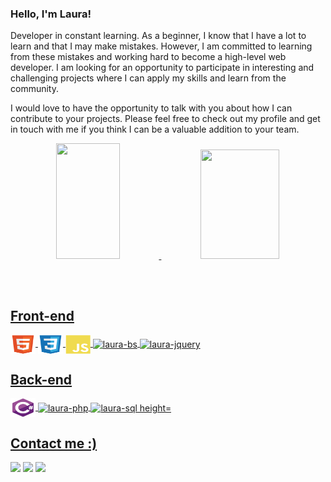 <h3> Hello, I'm Laura! </h3>

<p> 
Developer in constant learning. As a beginner, I know that I have a lot to learn and that I may make mistakes. However, I am committed to learning from these mistakes and working hard to become a high-level web developer. I am looking for an opportunity to participate in interesting and challenging projects where I can apply my skills and learn from the community.

I would love to have the opportunity to talk with you about how I can contribute to your projects. Please feel free to check out my profile and get in touch with me if you think I can be a valuable addition to your team.


</p>

<div align="center">
<a href="https://github.com/lauradsc">
<img height="185em" width="45%" src="https://github-readme-stats.vercel.app/api?username=lauradsc&show_icons=true&theme=darcula&include_all_commits=true&count_private=true"/>
<img height="175em" width="50%" src="https://github-readme-stats.vercel.app/api/top-langs/?username=lauradsc&layout=compact&langs_count=7&theme=darcula"/>
</div>

##

<div style="display: inline"><br>
  <h2>Front-end </h2>
  <img align="center" alt="laura-HTML" height="30" width="40" src="https://raw.githubusercontent.com/devicons/devicon/master/icons/html5/html5-original.svg">
  <img align="center" alt="laura-CSS" height="30" width="40" src="https://raw.githubusercontent.com/devicons/devicon/master/icons/css3/css3-original.svg">
  <img align="center" alt="laura-Js" height="30" width="40" src="https://raw.githubusercontent.com/devicons/devicon/master/icons/javascript/javascript-plain.svg">
  <img src="https://cdn.jsdelivr.net/gh/devicons/devicon/icons/bootstrap/bootstrap-original.svg" align="center" alt="laura-bs" height="40"width="40" />
 <img src="https://cdn.jsdelivr.net/gh/devicons/devicon/icons/jquery/jquery-original-wordmark.svg" alt="laura-jquery" align="center" height="40"width="40" />
          
  <h2> Back-end </h2>
  <img align="center" alt="laura-Csharp" height="30" width="40" src="https://raw.githubusercontent.com/devicons/devicon/master/icons/csharp/csharp-original.svg">
  <img src="https://cdn.jsdelivr.net/gh/devicons/devicon/icons/php/php-original.svg" align="center" alt="laura-php" height="30" width="40"/>
   <img src="https://cdn.jsdelivr.net/gh/devicons/devicon/icons/mysql/mysql-original-wordmark.svg" align="center" alt="laura-sql     height="30" width="40" />
   
          
          
</div>

##
 
<div> 
<h2> Contact me :) </h2>
<a href="https://www.linkedin.com/in/laura-costa-b3233021a/" target="_blank"><img src="https://img.shields.io/badge/LinkedIn-0077B5?style=for-the-badge&logo=linkedin&logoColor=white" target="_blank"></a>
  <a href = "mailto:lauraasouzza05@gmail.com"><img src="https://img.shields.io/badge/-Gmail-%23333?style=for-the-badge&logo=gmail&logoColor=white" target="_blank"></a>
   <a href = "https://api.whatsapp.com/send?phone=5531995072005&text=uma%20mensagem%20qualquer"><img src="https://img.shields.io/badge/WhatsApp-25D366?style=for-the-badge&logo=whatsapp&logoColor=white=for-the-badge&logo=gmail&logoColor=white" target="_blank"></a>
  </div>
